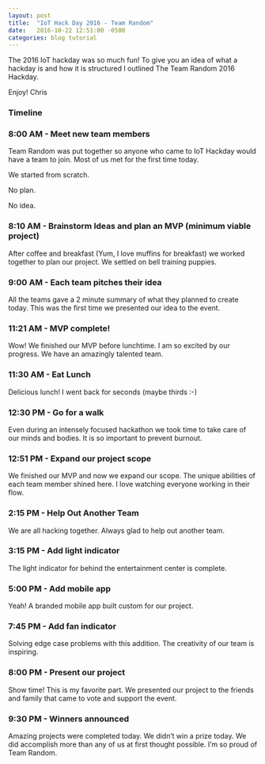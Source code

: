 ```yaml
---
layout: post
title:  "IoT Hack Day 2016 - Team Random"
date:   2016-10-22 12:51:00 -0500
categories: blog tutorial
---
```

The 2016 IoT hackday was so much fun! To give you an idea of what a hackday is and how it is structured I outlined The Team Random 2016 Hackday. 

Enjoy!
Chris

### Timeline

### 8:00 AM - Meet new team members

<amp-img width="600" height="450" alt="IoT Hack Day 2016" layout="responsive" src="{{ site.baseurl }}/img/iothackday2016-08.jpg"></amp-img>

Team Random was put together so anyone who came to IoT Hackday would have a team to join. Most of us met for the first time today. 

We started from scratch. 

No plan. 

No idea.

### 8:10 AM - Brainstorm Ideas and plan an MVP (minimum viable project)

<amp-img width="600" height="450" alt="IoT Hack Day 2016" layout="responsive" src="{{ site.baseurl }}/img/iothackday2016-04.jpg"></amp-img>

After coffee and breakfast (Yum, I love muffins for breakfast) we worked together to plan our project. We settled on bell training puppies.

### 9:00 AM - Each team pitches their idea

<amp-img width="600" height="450" alt="IoT Hack Day 2016" layout="responsive" src="{{ site.baseurl }}/img/iothackday2016-05.jpg"></amp-img>

All the teams gave a 2 minute summary of what they planned to create today. This was the first time we presented our idea to the event.

### 11:21 AM - MVP complete!

<amp-img width="600" height="450" alt="IoT Hack Day 2016" layout="responsive" src="{{ site.baseurl }}/img/iothackday2016-02.jpg"></amp-img>

Wow! We finished our MVP before lunchtime. I am so excited by our progress. We have an amazingly talented team.

### 11:30 AM - Eat Lunch

<amp-img width="600" height="450" alt="IoT Hack Day 2016" layout="responsive" src="{{ site.baseurl }}/img/iothackday2016-01.jpg"></amp-img>

Delicious lunch! I went back for seconds (maybe thirds :-)

### 12:30 PM - Go for a walk

Even during an intensely focused hackathon we took time to take care of our minds and bodies. It is so important to prevent burnout.

### 12:51 PM - Expand our project scope

<amp-img width="600" height="450" alt="IoT Hack Day 2016" layout="responsive" src="{{ site.baseurl }}/img/iothackday2016-00.jpg"></amp-img>

We finished our MVP and now we expand our scope. The unique abilities of each team member shined here. I love watching everyone working in their flow.

### 2:15 PM - Help Out Another Team

<amp-img width="600" height="450" alt="IoT Hack Day 2016" layout="responsive" src="{{ site.baseurl }}/img/iothackday2016-03.jpg"></amp-img>

We are all hacking together. Always glad to help out another team.

### 3:15 PM - Add light indicator

<amp-img width="600" height="450" alt="IoT Hack Day 2016" layout="responsive" src="{{ site.baseurl }}/img/iothackday2016-07.jpg"></amp-img>

The light indicator for behind the entertainment center is complete.

### 5:00 PM - Add mobile app

Yeah! A branded mobile app built custom for our project.

### 7:45 PM - Add fan indicator

Solving edge case problems with this addition. The creativity of our team is inspiring.

### 8:00 PM - Present our project

<amp-img width="600" height="450" alt="IoT Hack Day 2016" layout="responsive" src="{{ site.baseurl }}/img/iothackday2016-06.jpg"></amp-img>

Show time! This is my favorite part. We presented our project to the friends and family that came to vote and support the event.

### 9:30 PM - Winners announced

Amazing projects were completed today. We didn’t win a prize today. We did accomplish more than any of us at first thought possible. I’m so proud of Team Random.

